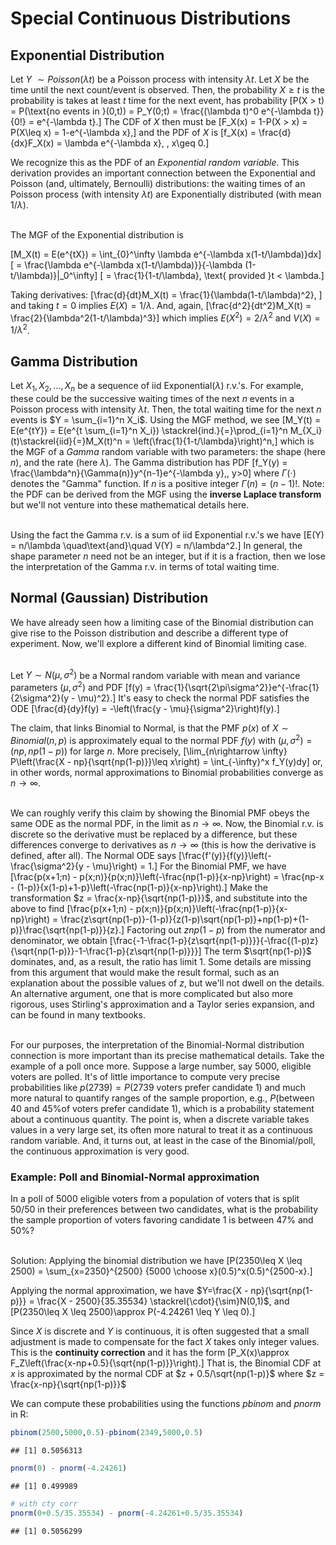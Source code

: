 # Special Continuous Distributions

## Exponential Distribution

Let $Y~\sim Poisson(\lambda t)$ be a Poisson process with intensity $\lambda t$.  Let $X$ be the time until the next count/event is observed.  Then, the probability $X \geq t$ is the probability is takes at least $t$ time for the next event, has probability
\[P(X > t) = P(\text{no events in }(0,t)) = P_Y(0;t) = \frac{(\lambda t)^0 e^{-\lambda t}}{0!} = e^{-\lambda t}.\]
The CDF of $X$ then must be
\[F_X(x) = 1-P(X > x) = P(X\leq x) = 1-e^{-\lambda x},\]
and the PDF of $X$ is
\[f_X(x) = \frac{d}{dx}F_X(x) = \lambda e^{-\lambda x}, \, x\geq 0.\]

We recognize this as the PDF of an *Exponential random variable*.  This derivation provides an important connection between the Exponential and Poisson (and, ultimately, Bernoulli) distributions: the waiting times of an Poisson process (with intensity $\lambda t$) are Exponentially distributed (with mean $1/\lambda$).<br><br>

The MGF of the Exponential distribution is 

\[M_X(t) = E(e^{tX})  = \int_{0}^\infty \lambda e^{-\lambda x(1-t/\lambda)}dx\]
\[ = \frac{\lambda e^{-\lambda x(1-t/\lambda)}}{-\lambda (1-t/\lambda)}|_0^\infty\]
\[ = \frac{1}{1-t/\lambda}, \text{ provided }t < \lambda.\]


Taking derivatives:
\[\frac{d}{dt}M_X(t) = \frac{1}{\lambda(1-t/\lambda)^2}, \]
and taking $t = 0$ implies $E(X) = 1/\lambda$.
And, again,
\[\frac{d^2}{dt^2}M_X(t) = \frac{2}{\lambda^2(1-t/\lambda)^3}\]
which implies $E(X^2) = 2/\lambda^2$ and $V(X) = 1/\lambda^2$.



## Gamma Distribution
Let $X_1, X_2, \ldots, X_n$ be a sequence of iid Exponential$(\lambda)$ r.v.'s.  For example, these could be the successive waiting times of the next $n$ events in a Poisson process with intensity $\lambda t$.  Then, the total waiting time for the next $n$ events is $Y = \sum_{i=1}^n X_i$.  Using the MGF method, we see
\[M_Y(t) = E(e^{tY}) = E(e^{t \sum_{i=1}^n X_i}) \stackrel{ind.}{=}\prod_{i=1}^n M_{X_i}(t)\stackrel{iid}{=}M_X(t)^n = \left(\frac{1}{1-t/\lambda}\right)^n,\]
which is the MGF of a *Gamma* random variable with two parameters: the shape (here $n$), and the rate (here $\lambda$).  The Gamma distribution has PDF
\[f_Y(y) = \frac{\lambda^n}{\Gamma(n)}y^{n-1}e^{-\lambda y},\, y>0\]
where $\Gamma(\cdot)$ denotes the "Gamma" function.  If $n$ is a positive integer $\Gamma(n) = (n-1)!$.  Note: the PDF can be derived from the MGF using the **inverse Laplace transform** but we'll not venture into these mathematical details here. <br><br>


Using the fact the Gamma r.v. is a sum of iid Exponential r.v.'s we have
\[E(Y) = n/\lambda \quad\text{and}\quad V(Y) = n/\lambda^2.\]
In general, the shape parameter $n$ need not be an integer, but if it is a fraction, then we lose the interpretation of the Gamma r.v. in terms of total waiting time.


## Normal (Gaussian) Distribution

We have already seen how a limiting case of the Binomial distribution can give rise to the Poisson distribution and describe a different type of experiment. Now, we'll explore a different kind of Binomial limiting case.<br><br>

Let $Y\sim N(\mu, \sigma^2)$ be a Normal random variable with mean and variance parameters $(\mu,\sigma^2)$ and PDF
\[f(y) = \frac{1}{\sqrt{2\pi\sigma^2}}e^{-\frac{1}{2\sigma^2}(y - \mu)^2}.\]
It's easy to check the normal PDF satisfies the ODE
\[\frac{d}{dy}f(y) = -\left(\frac{y - \mu}{\sigma^2}\right)f(y).\]

The claim, that links Binomial to Normal, is that the PMF $p(x)$ of $X\sim Binomial(n,p)$ is approximately equal to the normal PDF $f(y)$ with $(\mu,\sigma^2) = (np, np(1-p))$ for large $n$.  More precisely,
\[\lim_{n\rightarrow \infty} P\left(\frac{X - np}{\sqrt{np(1-p)}}\leq x\right) = \int_{-\infty}^x f_Y(y)dy\]
or, in other words, normal approximations to Binomial probabilities converge as $n\rightarrow \infty$.  <br><br>

We can roughly verify this claim by showing the Binomial PMF obeys the same ODE as the normal PDF, in the limit as $n\rightarrow \infty$.  Now, the Binomial r.v. is discrete so the derivative must be replaced by a difference, but these differences converge to derivatives as $n\rightarrow\infty$ (this is how the derivative is defined, after all).  The Normal ODE says
\[\frac{f'(y)}{f(y)}\left(-\frac{\sigma^2}{y - \mu}\right) = 1.\]
For the Binomial PMF, we have
\[\frac{p(x+1;n) - p(x;n)}{p(x;n)}\left(-\frac{np(1-p)}{x-np}\right) = \frac{np-x - (1-p)}{x(1-p)+1-p}\left(-\frac{np(1-p)}{x-np}\right).\]
Make the transformation $z = \frac{x-np}{\sqrt{np(1-p)}}$, and substitute into the above to find
\[\frac{p(x+1;n) - p(x;n)}{p(x;n)}\left(-\frac{np(1-p)}{x-np}\right) = \frac{z\sqrt{np(1-p)}-(1-p)}{z(1-p)\sqrt{np(1-p)}+np(1-p)+(1-p)}\frac{\sqrt{np(1-p)}}{z}.\]
Factoring out $znp(1-p)$ from the numerator and denominator, we obtain
\[\frac{-1-\frac{1-p}{z\sqrt{np(1-p)}}}{-\frac{(1-p)z}{\sqrt{np(1-p)}}-1-\frac{1-p}{z\sqrt{np(1-p)}}}\]
The term $\sqrt{np(1-p)}$ dominates, and, as a result, the ratio has limit $1$.  Some details are missing from this argument that would make the result formal, such as an explanation about the possible values of $z$, but we'll not dwell on the details.  An alternative argument, one that is more complicated but also more rigorous, uses Stirling's approximation and a Taylor series expansion, and can be found in many textbooks.<br><br>

For our purposes, the interpretation of the Binomial-Normal distribution connection is more important than its precise mathematical details.  Take the example of a poll once more.  Suppose a large number, say $5000$, eligible voters are polled.  It's of little importance to compute very precise probabilities like $p(2739) = P(\text{2739 voters prefer candidate 1})$ and much more natural to quantify ranges of the sample proportion, e.g., $P(\text{between 40 and 45\% of voters prefer candidate 1})$, which is a probability statement about a continuous quantity.  The point is, when a discrete variable takes values in a very large set, its often more natural to treat it as a continuous random variable.  And, it turns out, at least in the case of the Binomial/poll, the continuous approximation is very good.

### Example: Poll and Binomial-Normal approximation

In a poll of $5000$ eligible voters from a population of voters that is split 50/50 in their preferences between two candidates, what is the probability the sample proportion of voters favoring candidate 1 is between $47\%$ and $50\%$?<br><br>

Solution:
Applying the binomial distribution we have
\[P(2350\leq X \leq 2500) = \sum_{x=2350}^{2500} {5000 \choose x}(0.5)^x(0.5)^{2500-x}.\]

Applying the normal approximation, we have $Y=\frac{X - np}{\sqrt{np(1-p)}} = \frac{X - 2500}{35.35534} \stackrel{\cdot}{\sim}N(0,1)$, and
\[P(2350\leq X \leq 2500)\approx P(-4.24261 \leq Y \leq 0).\]

Since $X$ is discrete and $Y$ is continuous, it is often suggested that a small adjustment is made to compensate for the fact $X$ takes only integer values.  This is the **continuity correction** and it has the form
\[P_X(x)\approx F_Z\left(\frac{x-np+0.5}{\sqrt{np(1-p)}}\right).\]
That is, the Binomial CDF at $x$ is approximated by the normal CDF at $z + 0.5/\sqrt{np(1-p)}$ where $z = \frac{x-np}{\sqrt{np(1-p)}}$





We can compute these probabilities using the functions $pbinom$ and $pnorm$ in R:

```r
pbinom(2500,5000,0.5)-pbinom(2349,5000,0.5)
```

```
## [1] 0.5056313
```

```r
pnorm(0) - pnorm(-4.24261)
```

```
## [1] 0.499989
```

```r
# with cty corr
pnorm(0+0.5/35.35534) - pnorm(-4.24261+0.5/35.35534)
```

```
## [1] 0.5056299
```



























